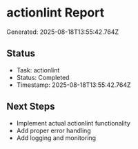 # actionlint Report

Generated: 2025-08-18T13:55:42.764Z

## Status
- Task: actionlint
- Status: Completed
- Timestamp: 2025-08-18T13:55:42.764Z

## Next Steps
- Implement actual actionlint functionality
- Add proper error handling
- Add logging and monitoring
